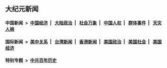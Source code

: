 ## 大纪元新闻

#### 中国新闻 &nbsp;>&nbsp; [中国经济](indexes/ncid283/README.md?10260045) &nbsp;| &nbsp; [大陆政治](indexes/ncid277/README.md?10260045) &nbsp;| &nbsp; [社会万象](indexes/ncid282/README.md?10260045) &nbsp;| &nbsp; [中国人权](indexes/ncid278/README.md?10260045) &nbsp;| &nbsp; [群体事件](indexes/ncid279/README.md?10260045) &nbsp;| &nbsp; [天灾人祸](indexes/ncid280/README.md?10260045)

#### 国际新闻 &nbsp;>&nbsp; [美中关系](indexes/nf1412576/README.md?10260045) &nbsp;| &nbsp; [台湾新闻](indexes/ncid1349361/README.md?10260045) &nbsp;| &nbsp; [香港新闻](indexes/ncid1349362/README.md?10260045) &nbsp;| &nbsp; [美国政治](indexes/ncid1078159/README.md?10260045) &nbsp;| &nbsp; [美国社会](indexes/ncid1078160/README.md?10260045) &nbsp;| &nbsp; [美国经济](indexes/ncid1078158/README.md?10260045)

#### 特别专题 &nbsp;>&nbsp; [中共百年历史](https://github.com/epoch-news/epoch-special/blob/master/README.md?10260045)  
